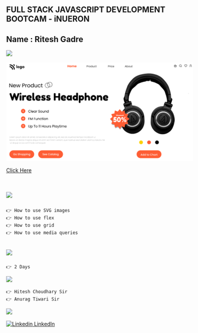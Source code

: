 ## FULL STACK JAVASCRIPT DEVELOPMENT BOOTCAM - iNUERON

## Name : Ritesh Gadre

![](https://img.shields.io/badge/Project%207-Deployed-green)

![](./thumbnail.png)

[Click Here]()



# ![](https://img.shields.io/badge/-Learnings-orange)

```
👉 How to use SVG images
👉 How to use flex
👉 How to use grid
👉 How to use media queries
```

## ![](https://img.shields.io/badge/-Time%20Taken-orange)
```
👉 2 Days
```

![](https://img.shields.io/badge/-Speacial%20Thanks-orange)
```
👉 Hitesh Choudhary Sir
👉 Anurag Tiwari Sir
```

![](https://img.shields.io/badge/-Connect%20with%20me-blue)

[![Linkedin](https://i.stack.imgur.com/gVE0j.png) LinkedIn](https://www.linkedin.com/in/ritesh-gadre-80a0a9188/)
